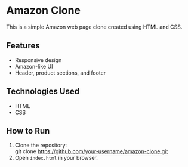 # Amazon Clone

This is a simple Amazon web page clone created using HTML and CSS.

## Features
- Responsive design
- Amazon-like UI
- Header, product sections, and footer

## Technologies Used
- HTML  
- CSS  

## How to Run
1. Clone the repository:  
git clone https://github.com/your-username/amazon-clone.git
2. Open `index.html` in your browser.
